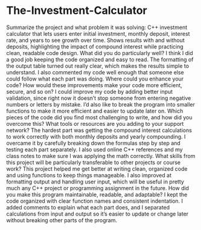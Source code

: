# The-Investment-Calculator
Summarize the project and what problem it was solving:
C++ investment calculator that lets users enter initial investment, monthly deposit, interest rate, and years to see growth over time. Shows results with and without deposits, highlighting the impact of compound interest while practicing clean, readable code design.
What did you do particularly well?
I think I did a good job keeping the code organized and easy to read. The formatting of the output table turned out really clear, which makes the results simple to understand. I also commented my code well enough that someone else could follow what each part was doing.
Where could you enhance your code? How would these improvements make your code more efficient, secure, and so on?
I could improve my code by adding better input validation, since right now it doesn’t stop someone from entering negative numbers or letters by mistake. I’d also like to break the program into smaller functions to make it more efficient and easier to update later on.
Which pieces of the code did you find most challenging to write, and how did you overcome this? What tools or resources are you adding to your support network?
The hardest part was getting the compound interest calculations to work correctly with both monthly deposits and yearly compounding. I overcame it by carefully breaking down the formulas step by step and testing each part separately. I also used online C++ references and my class notes to make sure I was applying the math correctly.
What skills from this project will be particularly transferable to other projects or course work?
This project helped me get better at writing clean, organized code and using functions to keep things manageable. I also improved at formatting output and handling user input, which will be useful in pretty much any C++ project or programming assignment in the future.
How did you make this program maintainable, readable, and adaptable?
I kept the code organized with clear function names and consistent indentation. I added comments to explain what each part does, and I separated calculations from input and output so it’s easier to update or change later without breaking other parts of the program.
